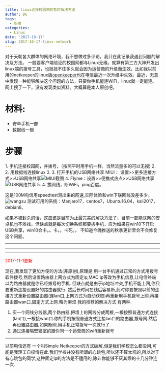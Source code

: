 ```yaml
---
title: linux连接校园网的暂时解决方法
author: DG
tags:
  - 折腾
categories:
  - Linux
date: '2017-10-17'
slug: 2017-10-17-linux-network
---
```


对于天朝各大群体的网络环境，我不想做过多评论。我只在此记录我遇到问题的解决及方法。
一般要客户端验证的校园网都与Linux无缘。就算有第三方大神开发出linux端的拨号工具，也抵挡不住多久就会因为运营商的升级而生效。比如我以前用的netkeeper的linux版[openkeeper](https://github.com/purpleroc/OpenKeeper)也在电信最近一次升级中失效。最近，无意中发现一种能够解决这个问题的方法，只要你手机能连WiFi，linux就一定能连。网上搜了一下，没有发现类似资料。大概算是本人原创吧。

# 材料:

*   安卓手机一部
*   数据线一根

# 步骤

<ll>1\. 手机连接校园网，并拨号，（按照平时用手机一样，当然流量多的可以无视)
2.  2\. 用数据线连接linux
3.  3\. 打开手机的USB网络共享
MIUI： 设置>>更多连接方式>>USB网络共享![MIUI截图](http://oohgvcz60.bkt.clouddn.com/Screenshot_2017-10-17-22-48-25-554_com.android.settings.png)
4.  Flyme：设置>>便携式热点>>USB网络共享![USB网络共享](http://oohgvcz60.bkt.clouddn.com/S71017-22221511.jpg)
5.  4\. 拔网线，断WiFi，ping百度。

这是100M电信用speedtest测出来的网速,实际体验和win下联网线没差多少。
![wangsu](http://oohgvcz60.bkt.clouddn.com/Screenshot%20from%202017-10-17%2022-58-55.png)
测试可用的系统：Manjaro17，centos7，Ubuntu16.04，kali2017，debian8。

如果不被封杀的话，这应该是目前为止最完美的解决方法了，目前一部能联网的安卓机也不难找。但缺点就是每次切换系统都要拔手机，应为如果在win10下开启USB共享，win10会卡。。卡。。卡死。。
不知道今晚推送的秋季更新里会不会修复这个问题。

* * *

* * *

---------------------------------------------------------------------------------------------------------------------------------------------------------

<font color=red>2017-11-1更新</font>

现在,我发现了更加方便的方法(非原创),原理是:用一台手机通过正常的方式用拨号软件拨号,然后设置路由器上网方式为固定ip,MAC ip等改为手机信息,让电信终端以为路由器就是你已经拨号的手机.
但缺点就是由于ip地址冲突,手机不能上网,你只要重新连接设置好的路由器就行.
然后长时间在线后容易断,此时你要按照以前的连接方式重新设置路由器(连lan口,上网方式为自动获取)再重新用手机拨号上网.再接路由器wan口,固定方式上网.略为麻烦.我的推荐的解决方式 有两种.

1.  买一个网线分线器,两个路由器,把墙上的网线分成两根,一根按照普通方式连接(lan口),一根接wan口.你的手机按照普通方式连接lan口的路由器,拨号网.然后再设置路由器,如果断网,用手机正常拨号一次就行了.
2.  通过连接隔壁寝室的跟你同一个运营商的wifi重新拨号

---------------------------------------------------------------------------------------------------------------------------------------------------------
以前电信还有 一个叫Simple Netkeeper的方式破解,但是我们学校怎么都没用,可能是我理工自校情在此.我们学校并没有所谓的心跳包,所以还不算太坑的,所以对于有心跳包的同学,这种固定ip的方法是不适用的,除非你能够不厌其烦的十几分钟连一次.